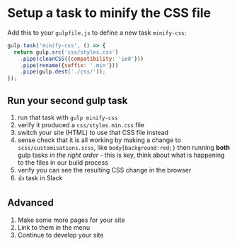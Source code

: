 # Setup a task to minify the CSS file

Add this to your `gulpfile.js` to define a new task `minify-css`:

```javascript
gulp.task('minify-css', () => {
  return gulp.src('css/styles.css')
	.pipe(cleanCSS({compatibility: 'ie8'}))
	.pipe(rename({suffix: '.min'}))
	.pipe(gulp.dest('./css/'));
});
```

## Run your second gulp task

1) run that task with `gulp minify-css`
1) verify it produced a `css/styles.min.css` file
1) switch your site (HTML) to use that CSS file instead
1) sense check that it is all working by making a change to `scss/customisations.scss`, like `body{background:red;}` then running **both** gulp tasks *in the right order* - this is key, think about what is happening to the files in our build process
1) verify you can see the resulting CSS change in the browser 
1) :+1: task in Slack

## Advanced

1) Make some more pages for your site
1) Link to them in the menu
1) Continue to develop your site
